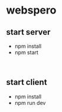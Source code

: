 # webspero

<h2>start server</h2>
<ul>
  <li>npm install</li>
  <li>npm start</li>
</ul>
</br>
<h2>start client</h2>
<ul>
  <li>npm install</li>
  <li>npm run dev</li>
</ul>
